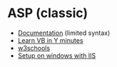 # ASP (classic)

- [Documentation](https://learn.microsoft.com/en-us/dotnet/visual-basic/) (limited syntax)
- [Learn VB in Y minutes](https://learnxinyminutes.com/docs/visualbasic/)
- [w3schools](https://www.w3schools.com/asp/asp_introduction.asp)
- [Setup on windows with IIS](https://learn.microsoft.com/en-us/iis/application-frameworks/running-classic-asp-applications-on-iis-7-and-iis-8/scenario-build-a-classic-asp-website-on-iis)
